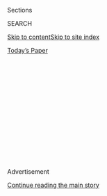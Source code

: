 <div id="app">

<div>

<div>

<div>

<div class="NYTAppHideMasthead css-1q2w90k e1suatyy0">

<div class="section css-ui9rw0 e1suatyy2">

<div class="css-eph4ug er09x8g0">

<div class="css-6n7j50">

</div>

<span class="css-1dv1kvn">Sections</span>

<div class="css-10488qs">

<span class="css-1dv1kvn">SEARCH</span>

</div>

[Skip to content](#site-content)[Skip to site
index](#site-index)

</div>

<div class="css-10698na e1huz5gh0">

</div>

</div>

<div id="masthead-bar-one" class="section hasLinks css-15hmgas e1csuq9d3">

<div class="css-uqyvli e1csuq9d0">

</div>

<div class="css-1uqjmks e1csuq9d1">

</div>

<div class="css-9e9ivx">

[](https://myaccount.nytimes3xbfgragh.onion/auth/login?response_type=cookie&client_id=vi)

</div>

<div class="css-1bvtpon e1csuq9d2">

[Today’s
Paper](https://www.nytimes3xbfgragh.onion/section/todayspaper)

</div>

</div>

</div>

</div>

<div data-aria-hidden="false">

<div id="site-content" data-role="main">

<div>

<div class="css-1aor85t" style="opacity:0.000000001;z-index:-1;visibility:hidden">

<div class="css-1hqnpie">

<div class="css-epjblv">

<span class="css-17xtcya">[DealBook](/section/business/dealbook)</span><span class="css-x15j1o">|</span><span class="css-fwqvlz">Justice
Department Sues to Block AT\&T-Time Warner
Merger</span>

</div>

<div class="css-k008qs">

<div class="css-1iwv8en">

<span class="css-18z7m18"></span>

<div>

</div>

</div>

<span class="css-1n6z4y">https://nyti.ms/2jJLC2B</span>

<div class="css-1705lsu">

<div class="css-4xjgmj">

<div class="css-4skfbu" data-role="toolbar" data-aria-label="Social Media Share buttons, Save button, and Comments Panel with current comment count" data-testid="share-tools">

  - 
  - 
  - 
  - 
    
    <div class="css-6n7j50">
    
    </div>

  - 
  - 

</div>

</div>

</div>

</div>

</div>

</div>

<div id="NYT_TOP_BANNER_REGION" class="css-13pd83m">

</div>

<div id="top-wrapper" class="css-1sy8kpn">

<div id="top-slug" class="css-l9onyx">

Advertisement

</div>

[Continue reading the main
story](#after-top)

<div class="ad top-wrapper" style="text-align:center;height:100%;display:block;min-height:250px">

<div id="top" class="place-ad" data-position="top" data-size-key="top">

</div>

</div>

<div id="after-top">

</div>

</div>

<div id="sponsor-wrapper" class="css-1hyfx7x">

<div id="sponsor-slug" class="css-19vbshk">

Supported by

</div>

[Continue reading the main
story](#after-sponsor)

<div id="sponsor" class="ad sponsor-wrapper" style="text-align:center;height:100%;display:block">

</div>

<div id="after-sponsor">

</div>

</div>

<div class="css-v5btjw etb61u70">

<div class="css-h03alg etb61u71">

DealBook Business and Policy

</div>

</div>

<div class="css-1vkm6nb ehdk2mb0">

# Justice Department Sues to Block AT\&T-Time Warner Merger

</div>

<div class="css-79elbk" data-testid="photoviewer-wrapper">

<div class="css-z3e15g" data-testid="photoviewer-wrapper-hidden">

</div>

<div class="css-1a48zt4 ehw59r15" data-testid="photoviewer-children">

![<span class="css-16f3y1r e13ogyst0" data-aria-hidden="true">The deal
for Time Warner is designed to help AT\&T counter slowing growth in its
core wireless, internet and satellite businesses while fending off
online video upstarts like Netflix and
Hulu.</span><span class="css-cnj6d5 e1z0qqy90" itemprop="copyrightHolder"><span class="css-1ly73wi e1tej78p0">Credit...</span><span><span>Sam
Hodgson for The New York
Times</span></span></span>](https://static01.graylady3jvrrxbe.onion/images/2017/11/16/business/16ATT1/merlin_126367256_9dae289a-25bb-4515-b492-6d88e020d906-articleLarge.jpg?quality=75&auto=webp&disable=upscale)

</div>

</div>

<div class="css-xt80pu e12qa4dv0">

<div class="css-18e8msd">

<div class="css-vp77d3 epjyd6m0">

<div class="css-1baulvz">

By [<span class="css-1baulvz" itemprop="name">Cecilia
Kang</span>](http://www.nytimes3xbfgragh.onion/by/cecilia-kang) and
[<span class="css-1baulvz last-byline" itemprop="name">Michael J. de la
Merced</span>](http://www.nytimes3xbfgragh.onion/by/michael-j-de-la-merced)

</div>

</div>

  - Nov. 20,
    2017

  - 
    
    <div class="css-4xjgmj">
    
    <div class="css-d8bdto" data-role="toolbar" data-aria-label="Social Media Share buttons, Save button, and Comments Panel with current comment count" data-testid="share-tools">
    
      - 
      - 
      - 
      - 
        
        <div class="css-6n7j50">
        
        </div>
    
      - 
      - 
    
    </div>
    
    </div>

</div>

</div>

<div class="section meteredContent css-1r7ky0e" name="articleBody" itemprop="articleBody">

<div class="css-1fanzo5 StoryBodyCompanionColumn">

<div class="css-53u6y8">

WASHINGTON — The Justice Department [sued to block AT\&T’s $85.4 billion
bid for Time
Warner](https://www.nytimes3xbfgragh.onion/interactive/2017/11/20/business/dealbook/att-time-warner-lawsuit.html)
on Monday, setting up a showdown over the first blockbuster acquisition
to be considered by the Trump administration and drawing limits on
corporate power in the fast-evolving media landscape.

By challenging the deal, the Justice Department is taking an approach to
antitrust issues that is starkly different from the Obama
administration’s. In 2011, for instance, the department
[approved](http://www.nytimes3xbfgragh.onion/2011/01/19/business/media/19comcast.html)
a similar deal — Comcast’s acquisition of NBCUniversal — after imposing
numerous conditions on the transaction.

If AT\&T’s bid for Time Warner were to go through, the merger would
create a media and telecommunications behemoth. By itself, AT\&T is one
of the nation’s largest internet and telephone providers. With its 2015
acquisition of DirecTV, the country’s largest satellite company, it also
became the largest television distributor in the United States.

The combined company would have an unrivaled ability to reach consumers
through news and entertainment programming. Among Time Warner’s
properties are HBO, the home to “Game of Thrones”; Warner Bros., the
studio behind blockbusters like “Wonder Woman” and the Harry Potter film
series; and Turner Broadcasting, which includes the news channel CNN and
the sports-heavy TNT network.

</div>

</div>

<div class="css-1fanzo5 StoryBodyCompanionColumn">

<div class="css-53u6y8">

Makan Delrahim, the Justice Department’s top antitrust regulator, said a
union of the two companies would harm consumers and weaken competition.

“This merger would greatly harm American consumers,” Mr. Delrahim, the
assistant attorney general for antitrust, said in a statement. “It would
mean higher monthly television bills and fewer of the new, emerging
innovative options that consumers are beginning to enjoy.”

AT\&T said it would defend the proposed deal in court, arguing that
companies don’t directly compete against each other and that the
government hasn’t challenged a similar kind of merger in decades.

“It defies logic, and it’s unprecedented,” AT\&T’s chief executive,
Randall L. Stephenson, said in a news conference on Monday after the
suit was filed.

The complaint was filed in Federal District Court for the District of
Columbia against AT\&T, DirecTV and Time Warner.

</div>

</div>

<div class="css-1fanzo5 StoryBodyCompanionColumn">

<div class="css-53u6y8">

In a call with reporters on Monday, a Justice Department official said
the agency remained open to negotiating a settlement. To gain favor with
the antitrust division, the official said, the companies would have to
sell off some of their assets.

During the news conference, Mr. Stephenson said that the Justice
Department had a long history of approving similar mergers and that the
company was not willing to part with any assets to get the deal
approved.

</div>

</div>

<div style="max-width:100%;margin:0 auto">

<div class="css-17dprlf" data-id="100000005564625" data-slug="att-twx-stock-chart" style="max-width:600px">

</div>

</div>

<div class="css-1fanzo5 StoryBodyCompanionColumn">

<div class="css-53u6y8">

In its complaint, the Justice Department said consumers would most
likely face higher prices for cable or satellite television
subscriptions because AT\&T would be able to charge more for licensing
of valuable programming like the N.C.A.A. men’s basketball tournament,
which is
[broadcast](http://www.ncaa.com/news/basketball-men/article/march-madness-2017-tv-schedule-how-watch-and-live-stream)
in large part on Turner networks.

The government argued further that AT\&T’s acquisition of Time Warner
would stifle innovation from online streaming firms like SlingTV, which
competes with AT\&T’s DirecTV Now service. AT\&T could withhold programs
from those online providers.

A combined AT\&T and Time Warner, the complaint said, would be more
harmful to consumers and larger in scope than Comcast-NBCUniversal.
Comcast’s cable and broadband service reaches more than one-third of the
nation.

“Both AT\&T/DirecTV’s video distribution services and Time Warner’s TV
networks are available nationwide, so the harm would occur throughout
the country,” the Justice Department said in its complaint.

</div>

</div>

<div class="css-1fanzo5 StoryBodyCompanionColumn">

<div class="css-53u6y8">

Mr. Stephenson has argued that AT\&T needs media content in order to
compete against internet firms like Google and Facebook for digital
advertising dollars. With a big stock of television programming, it
would also compete more effectively for subscribers against companies
like Comcast and Verizon, which both own content.

While speaking with reporters on Monday, Mr. Stephenson obliquely raised
the issue of possible interference by the White House. President Trump,
a frequent critic of news coverage by CNN, said during the 2016
presidential campaign that the deal should be blocked. Mr. Stephenson
called the issue of CNN the “elephant in the room” and speculated about
its role in Mr. Delrahim’s decision.

“Frankly, I don’t know,” Mr. Stephenson said.

[Mr. Delrahim has spoken at
length](https://www.nytimes3xbfgragh.onion/2017/11/09/technology/justice-department-antitrust.html)
about how Justice Department officials should handle mergers involving
two companies that don’t compete against each other, like the one
between AT\&T and Time Warner. Problems with those mergers have
traditionally been resolved by adding conditions known as consent
decrees, which restrict the new company’s behavior or operations.

Mr. Delrahim has argued that those remedies are not effective. Instead,
he has spoken in favor of so-called structural remedies, like forcing a
company to sell assets before a merger or acquisition.

On Sept. 29, he was put in a position to act on that theory, when he was
sworn in at the Justice Department.

Throughout the summer, Justice Department officials and AT\&T lawyers
had discussed conditions that would allay antitrust concerns. During the
talks, AT\&T representatives said the combined company would abstain
from anticompetitive business practices. At least some Justice
Department staff members seemed open to the idea, according to two
people familiar with the government review.

The antitrust staff, which included holdovers from the Obama
administration, presented Mr. Delrahim with three options: Accept the
deal with conditions, accept the deal with divestitures, or block it
altogether.

</div>

</div>

<div class="css-1fanzo5 StoryBodyCompanionColumn">

<div class="css-53u6y8">

Five weeks later, it became clear to AT\&T that the deal was in trouble.

An article by [The Wall Street Journal on
Nov. 2](https://www.wsj.com/articles/u-s-weighs-suit-against-at-ts-deal-for-time-warner-1509633797)
reported that the Justice Department was considering filing a lawsuit
against the deal. The next day, according to a company official, AT\&T
asked for a meeting with Mr. Delrahim and senior staff.

</div>

</div>

<div class="css-79elbk" data-testid="photoviewer-wrapper">

<div class="css-z3e15g" data-testid="photoviewer-wrapper-hidden">

</div>

<div class="css-1a48zt4 ehw59r15" data-testid="photoviewer-children">

![<span class="css-16f3y1r e13ogyst0" data-aria-hidden="true">Jeffrey L.
Bewkes, the chief executive of Time Warner, left, and Randall L.
Stephenson, AT\&T’s chief executive, speaking last year before a Senate
subcommittee hearing on the AT\&T-Time Warner
merger.</span><span class="css-cnj6d5 e1z0qqy90" itemprop="copyrightHolder"><span class="css-1ly73wi e1tej78p0">Credit...</span><span>Joshua
Roberts/Reuters</span></span>](https://static01.graylady3jvrrxbe.onion/images/2017/11/16/business/16ATT2/merlin_115346318_89894072-ed0f-40d0-9f91-fb42eec53420-articleLarge.jpg?quality=75&auto=webp&disable=upscale)

</div>

</div>

<div class="css-1fanzo5 StoryBodyCompanionColumn">

<div class="css-53u6y8">

Mr. Stephenson and the company’s general counsel flew from Dallas to
Washington a few days later to meet with the officials. After the
meeting, the two sides were far from reaching a deal.

According to AT\&T sources, the Justice Department asked the company to
rid itself of Turner or DirecTV, the satellite TV provider.

Government officials, however, said AT\&T had offered to sell CNN. By
the end of the day’s talks, Mr. Stephenson put out a statement saying he
had never offered to sell CNN.

The next day, on Nov. 9, Mr. Stephenson, speaking at The New York
Times’s DealBook conference, said the company was prepared to defend
itself in court. He added that a significant merger of companies that
were not direct competitors with each other had not been challenged in
40 years.

In recent weeks, the Justice Department reached out to several state
attorneys general who had been investigating the transaction to see if
they would join the lawsuit as plaintiffs. None of them have yet joined,
leaving the Justice Department as the sole plaintiff.

</div>

</div>

<div class="css-1fanzo5 StoryBodyCompanionColumn">

<div class="css-53u6y8">

Whether or not Mr. Trump played a role in the Justice Department’s
attempt to block the deal will remain a subject of debate, fanned in
part by the president himself. On Nov. 15, he
[wrote](https://twitter.com/realdonaldtrump/status/930748627642998784?lang=en)
on his @realDonaldTrump Twitter account: “While in the Philippines I was
forced to watch @CNN, which I have not done in months, and again
realized how bad, and FAKE, it is. Loser\!” The tweet was retweeted on
the official @POTUS account.

In July, Senator Amy Klobuchar of Minnesota, the ranking Democrat on the
Senate Judiciary antitrust subcommittee, wrote a letter to Attorney
General Jeff Sessions that asked, “Has any employee of the White House
or adviser to the president (either official or unofficial) had any
contact with any Department of Justice employee regarding the AT\&T/Time
Warner transaction?”

Mr. Delrahim has strongly denied there has been interference by the
White House or Mr. Trump.

Legal experts were divided on the merits of the suit.

Gene Kimmelman, the president of Public Knowledge, a nonprofit consumer
advocacy group and a former senior antitrust official at the Justice
Department, said, “We believe the Justice Department has presented a
persuasive case that should satisfy any federal judge that this
transaction is illegal and should be blocked, regardless of any politics
surrounding the deal.”

Ryan Radia, a legal and regulatory expert at the Competitive Enterprise
Institute, took a different view. “The AT\&T-Time Warner merger is a
vertical transaction that wouldn’t reduce competition in any distinct
market,” Mr. Radia said. “Under established antitrust principles, the
government will have a difficult time showing a court that the deal is
likely to harm consumers.”

Anxiety over the merger has simmered in the CNN newsroom for months,
with staff members speculating about the role of the president’s
animosity toward the network. On Monday, CNN anchors reminded viewers
that Mr. Trump had once tweeted a video that portrayed him body-slamming
a wrestler with a CNN logo for a head.

AT\&T’s general counsel, David R. McAtee, said in a statement on Monday:
“Today’s D.O.J. lawsuit is a radical and inexplicable departure from
decades of antitrust precedent. We are confident that the court will
reject the government’s claims and permit this merger under longstanding
legal precedent.”

</div>

</div>

</div>

<div>

</div>

<div>

</div>

<div>

</div>

<div>

<div id="bottom-wrapper" class="css-1ede5it">

<div id="bottom-slug" class="css-l9onyx">

Advertisement

</div>

[Continue reading the main
story](#after-bottom)

<div id="bottom" class="ad bottom-wrapper" style="text-align:center;height:100%;display:block;min-height:90px">

</div>

<div id="after-bottom">

</div>

</div>

</div>

</div>

</div>

## Site Index

<div>

</div>

## Site Information Navigation

  - [© <span>2020</span> <span>The New York Times
    Company</span>](https://help.nytimes3xbfgragh.onion/hc/en-us/articles/115014792127-Copyright-notice)

<!-- end list -->

  - [NYTCo](https://www.nytco.com/)
  - [Contact
    Us](https://help.nytimes3xbfgragh.onion/hc/en-us/articles/115015385887-Contact-Us)
  - [Work with us](https://www.nytco.com/careers/)
  - [Advertise](https://nytmediakit.com/)
  - [T Brand Studio](http://www.tbrandstudio.com/)
  - [Your Ad
    Choices](https://www.nytimes3xbfgragh.onion/privacy/cookie-policy#how-do-i-manage-trackers)
  - [Privacy](https://www.nytimes3xbfgragh.onion/privacy)
  - [Terms of
    Service](https://help.nytimes3xbfgragh.onion/hc/en-us/articles/115014893428-Terms-of-service)
  - [Terms of
    Sale](https://help.nytimes3xbfgragh.onion/hc/en-us/articles/115014893968-Terms-of-sale)
  - [Site
    Map](https://spiderbites.nytimes3xbfgragh.onion)
  - [Help](https://help.nytimes3xbfgragh.onion/hc/en-us)
  - [Subscriptions](https://www.nytimes3xbfgragh.onion/subscription?campaignId=37WXW)

</div>

</div>

</div>

</div>
